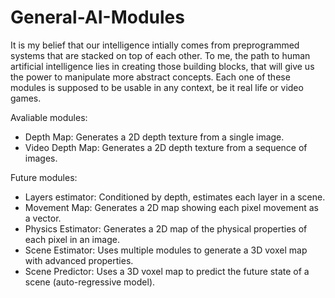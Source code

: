 # General-AI-Modules
It is my belief that our intelligence intially comes from preprogrammed systems that are stacked on top of each other. To me, the path to human artificial intelligence lies in creating those building blocks, that will give us the power to manipulate more abstract concepts.
Each one of these modules is supposed to be usable in any context, be it real life or video games.

Avaliable modules: 
- Depth Map: Generates a 2D depth texture from a single image.
- Video Depth Map: Generates a 2D depth texture from a sequence of images.

Future modules:
- Layers estimator: Conditioned by depth, estimates each layer in a scene.
- Movement Map: Generates a 2D map showing each pixel movement as a vector.
- Physics Estimator: Generates a 2D map of the physical properties of each pixel in an image.
- Scene Estimator: Uses multiple modules to generate a 3D voxel map with advanced properties.
- Scene Predictor: Uses a 3D voxel map to predict the future state of a scene (auto-regressive model).
